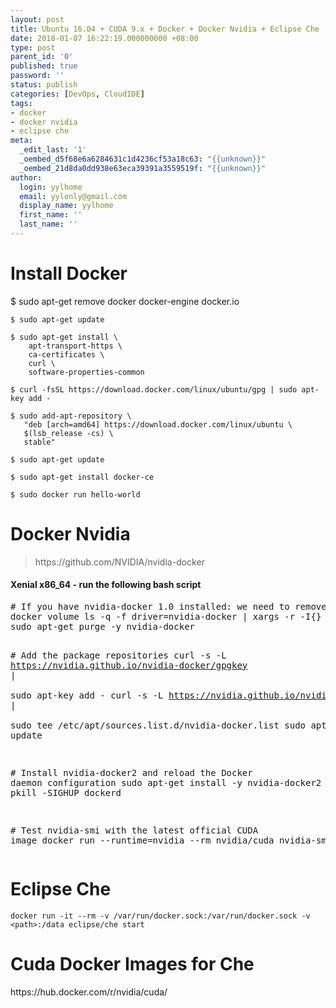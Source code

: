 ```yaml
---
layout: post
title: Ubuntu 16.04 + CUDA 9.x + Docker + Docker Nvidia + Eclipse Che
date: 2018-01-07 16:22:19.000000000 +08:00
type: post
parent_id: '0'
published: true
password: ''
status: publish
categories: [DevOps, CloudIDE]
tags:
- docker
- docker nvidia
- eclipse che
meta:
  _edit_last: '1'
  _oembed_d5f68e6a6284631c1d4236cf53a18c63: "{{unknown}}"
  _oembed_21d8da0dd938e63eca39391a3559519f: "{{unknown}}"
author:
  login: yylhome
  email: yylonly@gmail.com
  display_name: yylhome
  first_name: ''
  last_name: ''
---
```

<h1>Install Docker</h1>
<p>$ sudo apt-get remove docker docker-engine docker.io</p>
<div class="language-bash highlighter-rouge">
<div class="highlight">
<pre class="highlight"><code><span class="nv">$ </span><span class="nb">sudo </span>apt-get update</code></pre>
</div>
</div>
<div class="language-bash highlighter-rouge">
<div class="highlight">
<pre class="highlight"><code><span class="nv">$ </span><span class="nb">sudo </span>apt-get install <span class="se">\</span>
    apt-transport-https <span class="se">\</span>
    ca-certificates <span class="se">\</span>
    curl <span class="se">\</span>
    software-properties-common</code></pre>
</div>
</div>
<div class="language-bash highlighter-rouge">
<div class="highlight">
<pre class="highlight"><code><span class="nv">$ </span>curl <span class="nt">-fsSL</span> https://download.docker.com/linux/ubuntu/gpg | <span class="nb">sudo </span>apt-key add -</code></pre>
</div>
</div>
<div class="tab-content">
<div id="x86_64_repo" class="tab-pane fade in active">
<div class="language-bash highlighter-rouge">
<div class="highlight">
<pre class="highlight"><code><span class="nv">$ </span><span class="nb">sudo </span>add-apt-repository <span class="se">\</span>
   <span class="s2">"deb [arch=amd64] https://download.docker.com/linux/ubuntu </span><span class="se">\</span>
   <span class="k">$(</span>lsb_release <span class="nt">-cs</span><span class="k">)</span> <span class="se">\</span><span class="s2">
   stable"</span></code></pre>
</div>
</div>
</div>
</div>
<div class="language-bash highlighter-rouge">
<div class="highlight">
<pre class="highlight"><code><span class="nv">$ </span><span class="nb">sudo </span>apt-get update</code></pre>
</div>
</div>
<div class="language-bash highlighter-rouge">
<div class="highlight">
<pre class="highlight"><code><span class="nv">$ </span><span class="nb">sudo </span>apt-get install docker-ce</code></pre>
</div>
</div>
<div class="language-bash highlighter-rouge">
<div class="highlight">
<pre class="highlight"><code><span class="nv">$ </span><span class="nb">sudo </span>docker run hello-world
</code></pre>
</div>
</div>
<h1><strong>Docker Nvidia</strong></h1>
<blockquote><p>https://github.com/NVIDIA/nvidia-docker</p></blockquote>
<h4><a id="user-content-xenial-x86_64" class="anchor" href="https://github.com/NVIDIA/nvidia-docker#xenial-x86_64" aria-hidden="true"></a>Xenial x86_64 - run the following bash script</h4>
<div class="highlight highlight-source-shell">
<pre><span class="pl-c"># If you have nvidia-docker 1.0 installed: we need to remove it and all existing GPU containers</span>
docker volume ls -q -f driver=nvidia-docker <span class="pl-k">|</span> xargs -r -I{} -n1 docker ps -q -a -f volume={} <span class="pl-k">|</span> xargs -r docker rm -f
sudo apt-get purge -y nvidia-docker

<span class="pl-c"># Add the package repositories</span>
curl -s -L https://nvidia.github.io/nvidia-docker/gpgkey <span class="pl-k">|</span> \
  sudo apt-key add -
curl -s -L https://nvidia.github.io/nvidia-docker/ubuntu16.04/amd64/nvidia-docker.list <span class="pl-k">|</span> \
  sudo tee /etc/apt/sources.list.d/nvidia-docker.list
sudo apt-get update

<span class="pl-c"># Install nvidia-docker2 and reload the Docker daemon configuration</span>
sudo apt-get install -y nvidia-docker2
sudo pkill -SIGHUP dockerd

<span class="pl-c"># Test nvidia-smi with the latest official CUDA image</span>
docker run --runtime=nvidia --rm nvidia/cuda nvidia-smi
</pre>
</div>
<h1><strong>Eclipse Che</strong></h1>
<div class="language-shell highlighter-rouge">
<div class="highlight">
<pre class="highlight"><code>docker run <span class="nt">-it</span> <span class="nt">--rm</span> <span class="nt">-v</span> /var/run/docker.sock:/var/run/docker.sock <span class="nt">-v</span> &lt;path&gt;:/data eclipse/che start</code></pre>
</div>
</div>
<h1><strong>Cuda Docker Images for Che</strong></h1>
<p>https://hub.docker.com/r/nvidia/cuda/</p>
